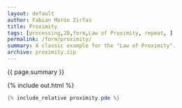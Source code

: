 ```yaml
---   
layout: default
author: Fabian Morón Zirfas
title: Proximity
tags: [processing,2D,form,Law of Proximity, repeat, ]
permalink: /form/proximity/
summary: A classic example for the "Law of Proximity". 
archive: proximity.zip
---  
```


<div class="hero">{{ page.summary }}</div>

<!-- more -->

{% include out.html %}

```java
{% include_relative proximity.pde %}
```


